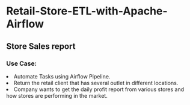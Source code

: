 # Retail-Store-ETL-with-Apache-Airflow

## Store Sales report

### Use Case:
<li>Automate Tasks using Airflow Pipeline.</li>
<li>Return the retail client that has several outlet in different locations.</li>
<li>Company wants to get the daily profit report from various stores and how stores are performing in the market.</li>
